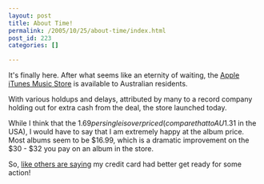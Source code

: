```yaml
---
layout: post
title: About Time!
permalink: /2005/10/25/about-time/index.html
post_id: 223
categories: []

---
```


 It's finally here. After what seems like an eternity of waiting, the <a href="http://www.apple.com/au/itunes/">Apple iTunes Music Store</a> is available to Australian residents.

With various holdups and delays, attributed by many to a record company holding out for extra cash from the deal, the store launched today.

While I think that the $1.69 per single is overpriced (compare that to AU$1.31 in the <span class="caps">USA</span>), I would have to say that I am extremely happy at the album price. Most albums seem to be $16.99, which is a dramatic improvement on the $30 - $32 you pay on an album in the store.

So, <a href="http://www.justinfrench.com/index.php?id=139">like others are saying</a> my credit card had better get ready for some action!

